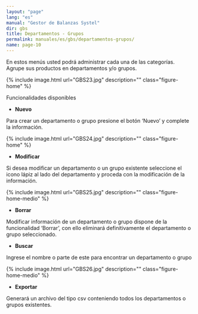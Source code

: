```yaml
---
layout: "page"
lang: "es"
manual: "Gestor de Balanzas Systel"
dir: gbs
title: Departamentos - Grupos
permalink: manuales/es/gbs/departamentos-grupos/
name: page-10
---
```


En estos menús usted podrá administrar cada una de las categorías. Agrupe sus productos en departamentos y/o grupos.

{% include image.html url="GBS23.jpg" description="" class="figure-home" %}

Funcionalidades disponibles
- **Nuevo**

Para crear un departamento o grupo presione el botón ‘Nuevo’ y complete la información.

{% include image.html url="GBS24.jpg" description="" class="figure-home" %}

- **Modificar**

Si desea modificar un departamento o un grupo existente seleccione el icono lápiz al lado del departamento y proceda con la modificación de la información. 

{% include image.html url="GBS25.jpg" description="" class="figure-home-medio" %}

- **Borrar**

Modificar información de un departamento o grupo dispone de la funcionalidad ‘Borrar’, con ello eliminará definitivamente el departamento o grupo seleccionado.

- **Buscar**

Ingrese el nombre o parte de este para encontrar un departamento o grupo

{% include image.html url="GBS26.jpg" description="" class="figure-home-medio" %}

- **Exportar**

Generará un archivo del tipo csv conteniendo todos los departamentos o grupos existentes.





